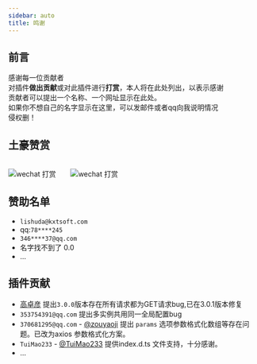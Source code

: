 ```yaml
---
sidebar: auto
title: 鸣谢
---
```


前言
------------
感谢每一位贡献者<br>
对插件**做出贡献**或对此插件进行**打赏**，本人将在此处列出，以表示感谢<br>
贡献者可以提出一个名称、一个网址显示在此处。<br>
如果你不想自己的名字显示在这里，可以发邮件或者qq向我说明情况<br>
侵权删！

土豪赞赏
------------
<br>
<img src="https://oss.quanzhan.co/images/common/my-wechat-qrcode.png?x-oss-process=image/resize,m_lfit,h_150,w_150" alt="wechat 打赏" title="微信打赏" style="margin-right: 5%">
<img src="https://oss.quanzhan.co/images/common/my-alipay-qrcode.jpg?x-oss-process=image/resize,m_lfit,h_150,w_150" alt="wechat 打赏" title="支付宝打赏">


赞助名单
------------
- `lishuda@kxtsoft.com`
- qq:`78****245`
- `346****37@qq.com`
- 名字找不到了 0.0
- ...

插件贡献
------------
- <a href="https://github.com/Super-GZY" target="_blank" rel="noopener noreferrer nofollow">高卓彦</a> 提出`3.0.0`版本存在所有请求都为GET请求bug,已在3.0.1版本修复
- `353754391@qq.com` 提出多实例共用同一全局配置bug
- `370681295@qq.com` - <a href="https://github.com/zouyaoji" target="_blank" rel="noopener noreferrer nofollow">@zouyaoji</a> 提出 ` params ` 选项参数格式化数组等存在问题。已改为axios 参数格式化方案。
- `TuiMao233` - <a href="https://github.com/TuiMao233" target="_blank" rel="noopener noreferrer nofollow">@TuiMao233</a> 提供index.d.ts 文件支持，十分感谢。
- ...
